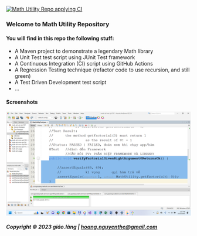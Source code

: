 
[![Math Utility Repo applying CI](https://github.com/doit-now/math-util-mvn-njs1707/actions/workflows/math-util-ci-maven.yml/badge.svg)](https://github.com/doit-now/math-util-mvn-njs1707/actions/workflows/math-util-ci-maven.yml)

### Welcome to Math Utility Repository

#### You will find in this repo the following stuff:

* A Maven project to demonstrate a legendary Math library
* A Unit Test test script using JUnit Test framework
* A Continuous Integration (CI) script using GitHub Actions
* A Regression Testing technique (refactor code to use recursion, and still green)
* A Test Driven Development test script 
* ...

#### Screenshots
![JUnit test script](https://github.com/doit-now/math-util-mvn-njs1707/blob/main/screenshots/test%20script%20with%20junit.png) 

##### Copyright &#169; 2023 giáo.làng | hoang.nguyenthe@gmail.com  
